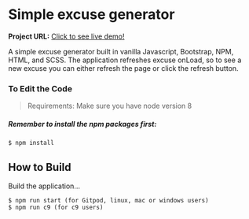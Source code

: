 # Simple excuse generator

**Project URL:** [Click to see live demo!](https://jferragut.github.io/excuse-generator/)

A simple excuse generator built in vanilla Javascript, Bootstrap, NPM, HTML, and SCSS. The application refreshes excuse onLoad, so to see a new excuse you can either refresh the page or click the refresh button.


### To Edit the Code

> Requirements: Make sure you have node version 8

##### Remember to install the npm packages first:
```
$ npm install
```

## How to Build

Build the application...

```
$ npm run start (for Gitpod, linux, mac or windows users)
$ npm run c9 (for c9 users)
```
